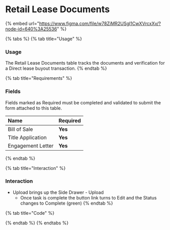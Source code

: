 # Retail Lease Documents

{% embed url="https://www.figma.com/file/w78ZiMR2USgl1CwXVrcxXv/?node-id=640%3A25536" %}

{% tabs %}
{% tab title="Usage" %}
### Usage

The Retail Lease Documents table tracks the documents and verification for a Direct lease buyout transaction.
{% endtab %}

{% tab title="Requirements" %}
### Fields

Fields marked as Required must be completed and validated to submit the form attached to this table.

| Name | Required |
| :--- | :--- |
| Bill of Sale | **Yes** |
| Title Application | **Yes** |
| Engagement Letter | **Yes** |
{% endtab %}

{% tab title="Interaction" %}
### Interaction

* Upload brings up the Side Drawer - Upload
  * Once task is complete the button link turns to Edit and the Status changes to Complete \(green\)
{% endtab %}

{% tab title="Code" %}

{% endtab %}
{% endtabs %}




